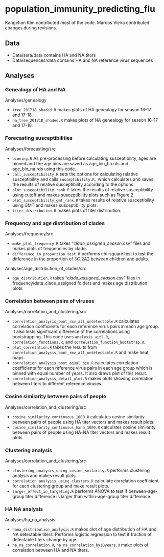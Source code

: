 # population_immunity_predicting_flu

Kangchon Kim contributed most of the code. Marcos Vieira contributed changes during revisions.

## Data
- Data/sera/data contains HA and NA titers
- Data/sequences/data contains HA and NA reference virus sequences

## Analyses

### Genealogy of HA and NA
Analyses/genealogy
- `tree_201718_shaded.R` makes plots of HA genealogy for season 16-17 and 17-18.
- `na_tree_201718_shaded.R` makes plots of NA genealogy for season 16-17 and 17-18.

### Forecasting susceptibilities
Analyses/forecasting/src
- `binning.R` As pre-processing before calculating susceptibility, ages are binned and the age bins are saved as age_bin_ha.rds and age_bin_na.rds using this code. 
- `call_susceptibility.R` sets the options for calculating relative susceptibility and calls `susceptibility.R,` which calculates and saves the results of relative susceptibility according to the options. 
- `plot_susceptibility_rank.R` takes the results of relative susceptibility using cutoff and makes susceptibility plots such as Figure 2. 
- `plot_susceptibility_gmt_rank.R` takes results of relative susceptibility using GMT and makes susceptibility plots. 
- `titer_distribution.R` makes plots of titer distribution.

### Frequency and age distribution of clades
Analyses/frequency/src
- `make_plot_frequency.R` takes “*_clade_assigned_season_*.csv” files and makes plots of frequencies by clade.
- `difference_in_proportion_test.R` performs chi-square test to test the difference in the proportion of 3C.2A2 between children and adults.

Analyses/age_distribution_of_clades/src
- `age_distribution.R` takes “*_clade_assigned_season_*.csv” files in frequency/data_clade_assigned folders and makes age distribution plots.

### Correlation between pairs of viruses
Analyses/correlation_and_clustering/src
- `correlation_analysis_boot_rmv_all_undetectable.R` calculates correlation coefficients for each reference virus pairs in each age group. It also tests significant difference of the correlations using bootstrapping. This code uses `analysis_uitl.R`, `correlation_functions.R`, and `correlation_function_bootstrap.R`.
- `plot_correlation.R` takes the results from `correlation_analysis_boot_rmv_all_undetectable.R` and make heat maps.
- `correlation_analysis_boot_equal_bin.R` calculates correlation coefficients for each reference virus pairs in each age group which is binned with equal number of years. It also draws plot of this result.
- `correlation_analysis_detail_plot.R` makes plots showing correlation between titers to different reference viruses.

### Cosine similarity between pairs of people
Analyses/correlation_and_clustering/src
- `cosine_similarity_continuous_1000.R` calculates cosine similarity between pairs of people using HA titer vectors and makes result plots.
- `cosine_similarity_continuous_hana_1000.R` calculates cosine similarity between pairs of people using HA-NA titer vectors and makes result plots.

### Clustering analysis
Analyses/correlation_and_clustering/src
- `clustering_analysis_using_cosine_smilarity.R` performs clustering analysis and makes result plots.
- `correlation_analysis_using_clusters.R` calculate correlation coefficient for each clustering group and make result plots.
- `larger_effect_in_targeting.R` performs ANOVA to test if between-age-group titer difference is larger than within-age-group titer difference.

### HA NA analysis
Analyses/ha_na_analysis
- `hana_distribution_analysis.R` makes plot of age distribution of HA and NA detectable titers. Performs logistic regression to test if fraction of detectable titers change by age. 
- `ha_na_correlation.R`, `ha_na_correlation_by10years.R` make plots of correlation between HA and NA titers.






